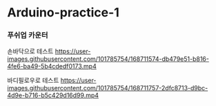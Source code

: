 # Arduino-practice-1
### 푸쉬업 카운터

손바닥으로 테스트
https://user-images.githubusercontent.com/101785754/168711574-db479e51-b816-4fe6-ba49-5b4cdedf0173.mp4

바디필로우로 테스트
https://user-images.githubusercontent.com/101785754/168711757-2dfc8713-d9bc-4d9e-b716-b5c429d16d99.mp4

